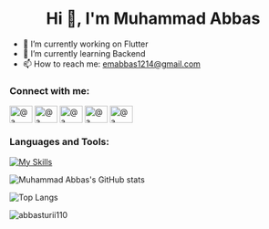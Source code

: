  <h1 align="center">Hi 👋, I'm Muhammad Abbas</h1>

- 🔭 I’m currently working on Flutter
- 🌱 I’m currently learning Backend
- 📫 How to reach me: emabbas1214@gmail.com
  
### Connect with me:
<div id="badges">
 <a href="https://twitter.com/Abbas_Turii" target="blank"><img align="center" src="https://raw.githubusercontent.com/rahuldkjain/github-profile-readme-generator/master/src/images/icons/Social/twitter.svg" alt="@a" height="30" width="40" /></a>
 <a href="https://www.linkedin.com/in/muhammadabbas110" target="blank"><img align="center" src="https://raw.githubusercontent.com/rahuldkjain/github-profile-readme-generator/master/src/images/icons/Social/linked-in-alt.svg" alt="@a" height="30" width="40" /></a>
  <a href="https://github.com/abbasturii110" target="blank"><img align="center" src="https://raw.githubusercontent.com/rahuldkjain/github-profile-readme-generator/master/src/images/icons/Social/github.svg" alt="@a" height="30" width="40" /></a>
 <a href="https://www.intagram.com/i_emabbas" target="blank"><img align="center" src="https://raw.githubusercontent.com/rahuldkjain/github-profile-readme-generator/master/src/images/icons/Social/instagram.svg" alt="@a" height="30" width="40" /></a>
  <a href="https://fb.com/muhammadabbas2836" target="blank"><img align="center" src="https://raw.githubusercontent.com/rahuldkjain/github-profile-readme-generator/master/src/images/icons/Social/facebook.svg" alt="@a" height="30" width="40" /></a>
</div>

### Languages and Tools:
[![My Skills](https://skillicons.dev/icons?i=flutter,dart,firebase,github,git,postman&perline=4)](https://skillicons.dev)

![Muhammad Abbas's GitHub stats](https://github-readme-stats.vercel.app/api?username=abbasturii110&show_icons=true&theme=dark)

![Top Langs](https://github-readme-stats.vercel.app/api/top-langs/?username=abbasturii110&theme=dark)


<p><img align="center" src="https://github-readme-streak-stats.herokuapp.com/?user=abbasturii110&theme=dark" alt="abbasturii110" /></p>


